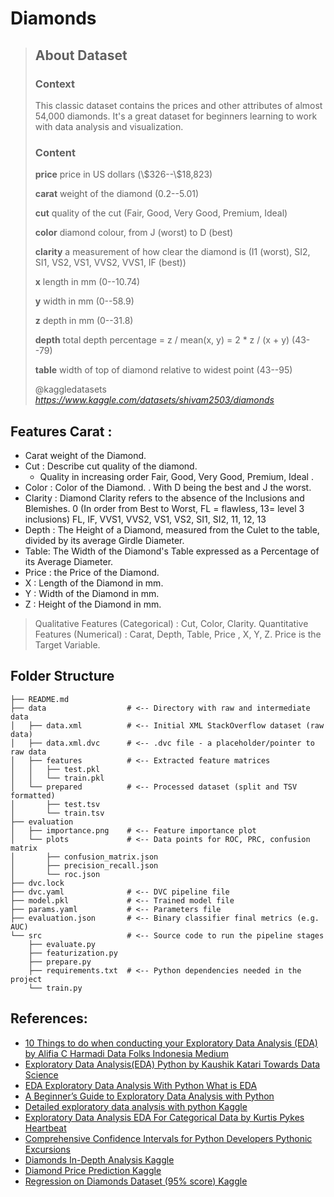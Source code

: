# Diamonds

<blockquote class="quoteback" darkmode="" data-title="Diamonds" data-author="@kaggledatasets" cite="https://www.kaggle.com/datasets/shivam2503/diamonds">
<h2 class="sc-bjUoiL sc-idiyUo sc-dOaiCS fykzbL cAPRbO">About Dataset</h2><h3>Context</h3>
<p>This classic dataset contains the prices and other attributes of almost 54,000 diamonds. It's a great dataset for beginners learning to work with data analysis and visualization.</p>
<h3>Content</h3>
<p><strong>price</strong> price in US dollars (\$326--\$18,823)</p>
<p><strong>carat</strong> weight of the diamond (0.2--5.01)</p>
<p><strong>cut</strong> quality of the cut (Fair, Good, Very Good, Premium, Ideal)</p>
<p><strong>color</strong> diamond colour, from J (worst) to D (best)</p>
<p><strong>clarity</strong> a measurement of how clear the diamond is (I1 (worst), SI2, SI1, VS2, VS1, VVS2, VVS1, IF (best))</p>
<p><strong>x</strong> length in mm (0--10.74)</p>
<p><strong>y</strong> width in mm (0--58.9)</p>
<p><strong>z</strong> depth in mm (0--31.8)</p>
<p><strong>depth</strong> total depth percentage = z / mean(x, y) = 2 * z / (x + y) (43--79)</p>
<p><strong>table</strong> width of top of diamond relative to widest point (43--95)</p>
<footer>@kaggledatasets<cite> <a href="https://www.kaggle.com/datasets/shivam2503/diamonds">https://www.kaggle.com/datasets/shivam2503/diamonds</a></cite></footer>
</blockquote><script note="" src="https://cdn.jsdelivr.net/gh/Blogger-Peer-Review/quotebacks@1/quoteback.js"></script>


## Features Carat : 
- Carat weight of the Diamond.
- Cut : Describe cut quality of the diamond. 
    - Quality in increasing order Fair, Good, Very Good, Premium, Ideal . 
- Color : Color of the Diamond. . With D being the best and J the worst. 
- Clarity : Diamond Clarity refers to the absence of the Inclusions and Blemishes. 0 (In order from Best to Worst, FL = flawless, 13= level 3 inclusions) FL, IF, VVS1, VVS2, VS1, VS2, SI1, SI2, 11, 12, 13
- Depth : The Height of a Diamond, measured from the Culet to the table, divided by its average Girdle Diameter.
- Table: The Width of the Diamond's Table expressed as a Percentage of its Average Diameter.
- Price : the Price of the Diamond. 
- X : Length of the Diamond in mm. 
- Y : Width of the Diamond in mm. 
- Z : Height of the Diamond in mm. 

> Qualitative Features (Categorical) : Cut, Color, Clarity.
> Quantitative Features (Numerical) : Carat, Depth, Table, Price , X, Y, Z.
> Price is the Target Variable.

## Folder Structure

```
├── README.md
├── data                  # <-- Directory with raw and intermediate data
│   ├── data.xml          # <-- Initial XML StackOverflow dataset (raw data)
│   ├── data.xml.dvc      # <-- .dvc file - a placeholder/pointer to raw data
│   ├── features          # <-- Extracted feature matrices
│   │   ├── test.pkl
│   │   └── train.pkl
│   └── prepared          # <-- Processed dataset (split and TSV formatted)
│       ├── test.tsv
│       └── train.tsv
├── evaluation
│   ├── importance.png    # <-- Feature importance plot
│   └── plots             # <-- Data points for ROC, PRC, confusion matrix
│       ├── confusion_matrix.json
│       ├── precision_recall.json
│       └── roc.json
├── dvc.lock
├── dvc.yaml              # <-- DVC pipeline file
├── model.pkl             # <-- Trained model file
├── params.yaml           # <-- Parameters file
├── evaluation.json       # <-- Binary classifier final metrics (e.g. AUC)
└── src                   # <-- Source code to run the pipeline stages
    ├── evaluate.py
    ├── featurization.py
    ├── prepare.py
    ├── requirements.txt  # <-- Python dependencies needed in the project
    └── train.py
```

## References:

- [10 Things to do when conducting your Exploratory Data Analysis (EDA)  by Alifia C Harmadi  Data Folks Indonesia  Medium](https://medium.com/data-folks-indonesia/10-things-to-do-when-conducting-your-exploratory-data-analysis-eda-7e3b2dfbf812)
- [Exploratory Data Analysis(EDA) Python  by Kaushik Katari  Towards Data Science](https://towardsdatascience.com/exploratory-data-analysis-eda-python-87178e35b14)
- [EDA  Exploratory Data Analysis With Python  What is EDA](https://www.analyticsvidhya.com/blog/2021/06/eda-exploratory-data-analysis-with-python/)
- [A Beginner’s Guide to Exploratory Data Analysis with Python](https://deepnote.com/@code-along-tutorials/A-Beginners-Guide-to-Exploratory-Data-Analysis-with-Python-f536530d-7195-4f68-ab5b-5dca4a4c3579)
- [Detailed exploratory data analysis with python  Kaggle](https://www.kaggle.com/code/ekami66/detailed-exploratory-data-analysis-with-python/notebook)
- [Exploratory Data Analysis EDA For Categorical Data  by Kurtis Pykes  Heartbeat](https://heartbeat.comet.ml/exploratory-data-analysis-eda-for-categorical-data-870b37a79b65)
- [Comprehensive Confidence Intervals for Python Developers  Pythonic Excursions](https://aegis4048.github.io/comprehensive_confidence_intervals_for_python_developers)
- [Diamonds In-Depth Analysis  Kaggle](https://www.kaggle.com/code/fuzzywizard/diamonds-in-depth-analysis)
- [Diamond Price Prediction  Kaggle](https://www.kaggle.com/code/karnikakapoor/diamond-price-prediction)
- [Regression on Diamonds Dataset (95% score)  Kaggle](https://www.kaggle.com/code/heeraldedhia/regression-on-diamonds-dataset-95-score/notebook)